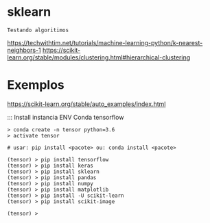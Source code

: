# sklearn

	Testando algoritimos

  https://techwithtim.net/tutorials/machine-learning-python/k-nearest-neighbors-1
  https://scikit-learn.org/stable/modules/clustering.html#hierarchical-clustering

# Exemplos
  https://scikit-learn.org/stable/auto_examples/index.html

  ::: Install instancia ENV Conda tensorflow

    > conda create -n tensor python=3.6
    > activate tensor

	# usar: pip install <pacote> ou: conda install <pacote>

    (tensor) > pip install tensorflow
    (tensor) > pip install keras
    (tensor) > pip install sklearn
    (tensor) > pip install pandas
    (tensor) > pip install numpy
    (tensor) > pip install matplotlib
	(tensor) > pip install -U scikit-learn
	(tensor) > pip install scikit-image
	
	(tensor) >
